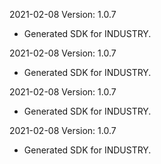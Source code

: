 2021-02-08 Version: 1.0.7
- Generated SDK for INDUSTRY.

2021-02-08 Version: 1.0.7
- Generated SDK for INDUSTRY.

2021-02-08 Version: 1.0.7
- Generated SDK for INDUSTRY.

2021-02-08 Version: 1.0.7
- Generated SDK for INDUSTRY.

